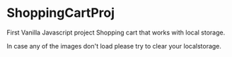 # ShoppingCartProj
First Vanilla Javascript project
Shopping cart that works with local storage.

In case any of the images don't load please try to clear your localstorage.
